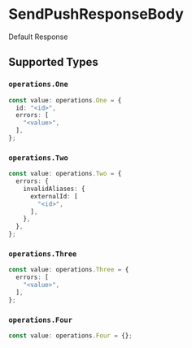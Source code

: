 # SendPushResponseBody

Default Response


## Supported Types

### `operations.One`

```typescript
const value: operations.One = {
  id: "<id>",
  errors: [
    "<value>",
  ],
};
```

### `operations.Two`

```typescript
const value: operations.Two = {
  errors: {
    invalidAliases: {
      externalId: [
        "<id>",
      ],
    },
  },
};
```

### `operations.Three`

```typescript
const value: operations.Three = {
  errors: [
    "<value>",
  ],
};
```

### `operations.Four`

```typescript
const value: operations.Four = {};
```

